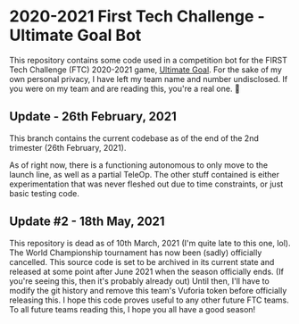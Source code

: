 # 2020-2021 First Tech Challenge - Ultimate Goal Bot

This repository contains some code used in a competition bot for the FIRST Tech Challenge (FTC) 2020-2021 game, [Ultimate Goal](https://www.youtube.com/watch?v=k2pgPQgHQ28). For the sake of my own personal privacy, I have left my team name and number undisclosed. If you were on my team and are reading this, you're a real one.  🙂

## Update - 26th February, 2021

This branch contains the current codebase as of the end of the 2nd trimester (26th February, 2021).

As of right now, there is a functioning autonomous to only move to the launch line, as well as a partial TeleOp. The other stuff contained is either experimentation that was never fleshed out due to time constraints, or just basic testing code.

## Update #2 - 18th May, 2021

This repository is dead as of 10th March, 2021 (I'm quite late to this one, lol). The World Championship tournament has now been (sadly) officially cancelled. This source code is set to be archived in its current state and released at some point after June 2021 when the season officially ends. (If you're seeing this, then it's probably already out) Until then, I'll have to modify the git history and remove this team's Vuforia token before officially releasing this. I hope this code proves useful to any other future FTC teams. To all future teams reading this, I hope you all have a good season!
